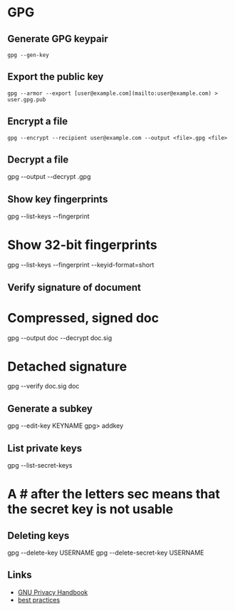 # GPG
Generate GPG keypair
--------------------
```
gpg --gen-key
```

Export the public key
---------------------

```
gpg --armor --export [user@example.com](mailto:user@example.com) > user.gpg.pub
```

Encrypt a file
--------------
	gpg --encrypt --recipient user@example.com --output <file>.gpg <file>

Decrypt a file
--------------



  gpg --output <file> --decrypt <file>.gpg

Show key fingerprints
---------------------



 gpg --list-keys --fingerprint
 # Show 32-bit fingerprints
 gpg --list-keys --fingerprint --keyid-format=short


Verify signature of document
----------------------------



 # Compressed, signed doc
 gpg --output doc --decrypt doc.sig
 # Detached signature
 gpg --verify doc.sig doc

Generate a subkey
-----------------



  gpg --edit-key KEYNAME
  gpg> addkey

List private keys
-----------------



  gpg --list-secret-keys
  # A # after the letters sec means that the secret key is not usable

Deleting keys
-------------



  gpg --delete-key USERNAME
  gpg --delete-secret-key USERNAME

Links
-----

* [GNU Privacy Handbook](https://www.gnupg.org/gph/en/manual.html)
* [best practices](https://riseup.net/en/security/message-security/openpgp/best-practices)


